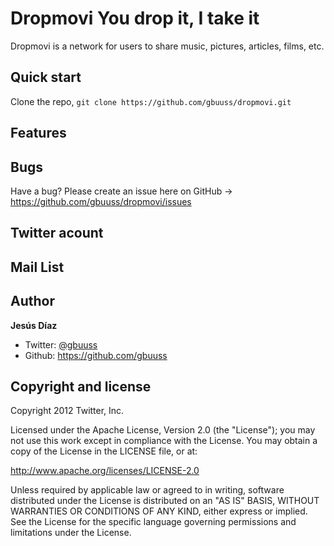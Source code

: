 Dropmovi You drop it, I take it
==============================
Dropmovi is a network for users to share music, pictures, articles, films, etc.

Quick start
----------
Clone the repo, `git clone https://github.com/gbuuss/dropmovi.git`

Features
--------

Bugs
----
Have a bug? Please create an issue here on GitHub -> https://github.com/gbuuss/dropmovi/issues

Twitter acount
--------------

Mail List
---------

Author
------
**Jesús Díaz**
+ Twitter: <a href="http://www.twitter.com/gbuuss">@gbuuss</a>
+ Github: https://github.com/gbuuss

Copyright and license
---------------------

Copyright 2012 Twitter, Inc.

Licensed under the Apache License, Version 2.0 (the "License");
you may not use this work except in compliance with the License.
You may obtain a copy of the License in the LICENSE file, or at:

   http://www.apache.org/licenses/LICENSE-2.0

Unless required by applicable law or agreed to in writing, software
distributed under the License is distributed on an "AS IS" BASIS,
WITHOUT WARRANTIES OR CONDITIONS OF ANY KIND, either express or implied.
See the License for the specific language governing permissions and
limitations under the License.